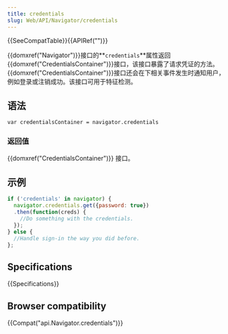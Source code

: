 ```yaml
---
title: credentials
slug: Web/API/Navigator/credentials
---
```

{{SeeCompatTable}}{{APIRef("")}}

{{domxref("Navigator")}}接口的**`credentials`**属性返回{{domxref("CredentialsContainer")}}接口，该接口暴露了请求凭证的方法。 {{domxref("CredentialsContainer")}}接口还会在下相关事件发生时通知用户，例如登录或注销成功。该接口可用于特征检测。

## 语法

```plain
var credentialsContainer = navigator.credentials
```

### 返回值

{{domxref("CredentialsContainer")}} 接口。

## 示例

```js
if ('credentials' in navigator) {
  navigator.credentials.get({password: true})
  .then(function(creds) {
    //Do something with the credentials.
  });
} else {
  //Handle sign-in the way you did before.
};
```

## Specifications

{{Specifications}}

## Browser compatibility

{{Compat("api.Navigator.credentials")}}
